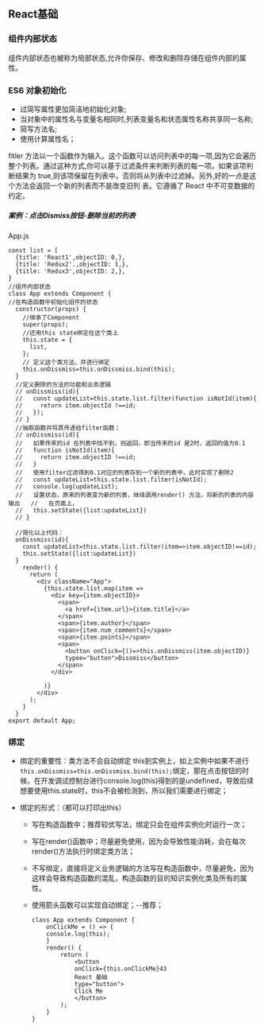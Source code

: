 ## React基础

### 组件内部状态

组件内部状态也被称为局部状态,允许你保存、修改和删除存储在组件内部的属性。

### ES6 对象初始化

* 过简写属性更加简洁地初始化对象;
* 当对象中的属性名与变量名相同时,列表变量名和状态属性名称共享同一名称;
* 简写方法名;
* 使用计算属性名；

fitler 方法以一个函数作为输入。这个函数可以访问列表中的每一项,因为它会遍历整个列表。通过这种方式,你可以基于过滤条件来判断列表的每一项。如果该项判断结果为 true,则该项保留在列表中。否则将从列表中过滤掉。另外,好的一点是这个方法会返回一个新的列表而不是改变旧列
表。它遵循了 React 中不可变数据的约定。

##### 案例：点击Dismiss按钮-删除当前的列表

App.js

```
const list = [
  {title: 'React1',objectID: 0,},
  {title: 'Redux2'.,objectID: 1,},
  {title: 'Redux3',objectID: 2,},
}
//组件内部状态
class App extends Component {
//在构造函数中初始化组件的状态
  constructor(props) {
 	//继承了Component
    super(props);
    //还用this state绑定在这个类上
    this.state = {
      list,
    };
    // 定义这个类方法，并进行绑定
    this.onDissmiss=this.onDissmiss.bind(this);
  }
  //定义删除的方法的功能和业务逻辑
  // onDissmiss(id){
  //   const updateList=this.state.list.filter(function isNotId(item){
  //     return item.objectId !==id;
  //   });
  // }
  //抽取函数并将其传递给filter函数；
  // onDissmiss(id){
  //   如果传来的id 在列表中找不到，则返回，即当传来的id 是2时，返回的值为0.1
  //   function isNotId(item){ 
  //     return item.objectID !==id;
  //   }
  //   使用filter过滤得到0.1对应的列表存到一个新的列表中，此时实现了删除2
  //   const updateList=this.state.list.filter(isNotId);
  //   console.log(updateList);
  //   设置状态，原来的列表变为新的列表，继续调用render() 方法，将新的列表的内容输出   //   在页面上，
  //   this.setState({list:updateList})
  // }

  //简化以上代码：
  onDissmiss(id){
    const updateList=this.state.list.filter(item=>item.objectID!==id);
    this.setState({list:updateList})
  }
    render() {
      return (
        <div className="App">
          {this.state.list.map(item =>
            <div key={item.objectID}>
              <span>
                <a href={item.url}>{item.title}</a>
              </span>
              <span>{item.author}</span>
              <span>{item.num_comments}</span>
              <span>{item.points}</span>
              <span>
                <button onClick={()=>this.onDissmiss(item.objectID)}
                typee="button">Dissmiss</button>
              </span>
            </div>
          
          )}
        </div>
      );
    }
  } 
export default App;
```

### 绑定

* 绑定的重要性：类方法不会自动绑定 this到实例上，如上实例中如果不进行`this.onDissmiss=this.onDissmiss.bind(this);`绑定，那在点击按钮的时候，在开发调试控制台进行console.log(this)得到的是undefined，导致后续想要使用this.state时，this不会被检测到，所以我们需要进行绑定；

* 绑定的形式：（都可以打印出this）

  * 写在构造函数中；推荐较优写法，绑定只会在组件实例化时运行一次；

  * 写在render()函数中；尽量避免使用，因为会导致性能消耗，会在每次render()方法执行时绑定类方法；

  * 不写绑定，直接将定义业务逻辑的方法写在构造函数中，尽量避免，因为这样会导致构造函数的混乱，构造函数的目的知识实例化类及所有的属性。

  * 使用箭头函数可以实现自动绑定；--推荐；

    ```
    class App extends Component { 
    	onClickMe = () => {
    	console.log(this);
    	}
        render() {
            return (
                <button
                onClick={this.onClickMe}43
                React 基础
                type="button">
                Click Me
                </button>
            );
        }
    }
    ```


